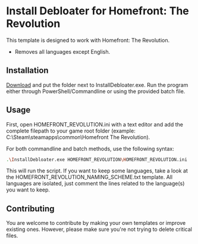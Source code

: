 # Install Debloater for Homefront: The Revolution

This template is designed to work with Homefront: The Revolution. 
- Removes all languages except English.

## Installation

[Download](https://github.com/neatodev/InstallDebloater/blob/main/templates/HOMEFRONT_REVOLUTION/HOMEFRONT_REVOLUTION.zip) and put the folder next to InstallDebloater.exe. Run the program either through PowerShell/Commandline or using the provided batch file.

## Usage

First, open HOMEFRONT_REVOLUTION.ini with a text editor and add the complete filepath to your game root folder (example: C:\Steam\steamapps\common\Homefront The Revolution).

For both commandline and batch methods, use the following syntax:

```bash
.\InstallDebloater.exe HOMEFRONT_REVOLUTION\HOMEFRONT_REVOLUTION.ini
```
This will run the script.
If you want to keep some languages, take a look at the HOMEFRONT_REVOLUTION_NAMING_SCHEME.txt template. All languages are isolated, just comment the lines related to the language(s) you want to keep. 

## Contributing
You are welcome to contribute by making your own templates or improve existing ones. However, please make sure you're not trying to delete critical files. 